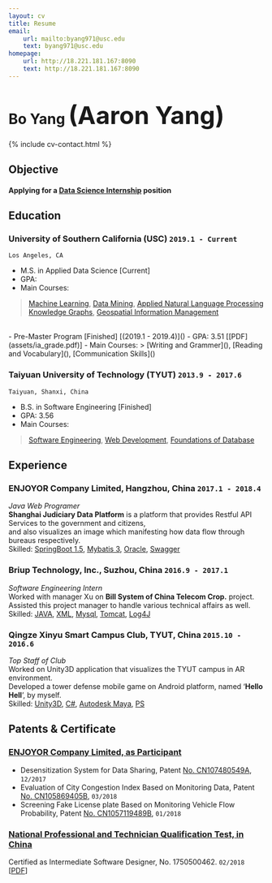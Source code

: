 ```yaml
---
layout: cv
title: Resume
email: 
    url: mailto:byang971@usc.edu
    text: byang971@usc.edu
homepage:
    url: http://18.221.181.167:8090
    text: http://18.221.181.167:8090
---
```

# Bo __Yang__ <font size="9">(Aaron Yang)</font>

{% include cv-contact.html %}

## Objective
#### __Applying for a <u>Data Science Internship</u> position__

## Education

### __University of Southern California (USC)__ `2019.1 - Current`
```
Los Angeles, CA
```
- M.S. in Applied Data Science [Current]
- GPA: 
- Main Courses: 
> [Machine Learning](), [Data Mining](), [Applied Natural Language Processing]() <br>
> [Knowledge Graphs](), [Geospatial Information Management]() <br>
<br>
- Pre-Master Program [Finished] [(2019.1 - 2019.4)]()
- GPA: 3.51 [[PDF](assets/ia_grade.pdf)]
- Main Courses:
> [Writing and Grammer](), [Reading and Vocabulary](), [Communication Skills]() <br>

### __Taiyuan University of Technology (TYUT)__ `2013.9 - 2017.6`
```
Taiyuan, Shanxi, China
```
- B.S. in Software Engineering [Finished]
- GPA: 3.56
- Main Courses: 
> [Software Engineering](), [Web Development](), [Foundations of Database]() <br>

## Experience

### __ENJOYOR Company Limited, Hangzhou, China__  `2017.1 - 2018.4`
_Java Web Programer_<br>
__Shanghai Judiciary Data Platform__ is a platform that provides Restful API Services to the government and citizens, <br>and also visualizes an image which manifesting how data flow through bureaus respectively.<br>
Skilled: [SpringBoot 1.5](), [Mybatis 3](), [Oracle](), [Swagger]()

### __Briup Technology, Inc., Suzhou, China__ `2016.9 - 2017.1`
_Software Engineering Intern_<br>
Worked with manager Xu on __Bill System of China Telecom Crop.__ project. Assisted this project manager to handle various technical affairs as well.<br>
Skilled: [JAVA](), [XML](), [Mysql](), [Tomcat](), [Log4J]()

### __Qingze Xinyu Smart Campus Club, TYUT, China__ `2015.10 - 2016.6`
_Top Staff of Club_<br>
Worked on Unity3D application that visualizes the TYUT campus in AR environment.<br>
Developed a tower defense mobile game on Android platform, named ‘__Hello Hell__’, by myself.<br>
Skilled: [Unity3D](), [C#](), [Autodesk Maya](), [PS]()

## Patents & Certificate

### [__ENJOYOR Company Limited, as Participant__]()
- Desensitization System for Data Sharing, Patent [No. CN107480549A](), `12/2017`<br>
- Evaluation of City Congestion Index Based on Monitoring Data, Patent [No. CN105869405B](), `03/2018`<br>
- Screening Fake License plate Based on Monitoring Vehicle Flow Probability, Patent [No. CN1057119489B](), `01/2018` <br>

### [__National Professional and Technician Qualification Test, in China__](http://scholar.dickinson.edu/student_honors/221/)
Certified as Intermediate Software Designer, No. 1750500462. `02/2018` [[PDF](assets/nptq.pdf)]

